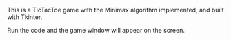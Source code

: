 This is a TicTacToe game with the Minimax algorithm implemented, and built with Tkinter.

Run the code and the game window will appear on the screen.
